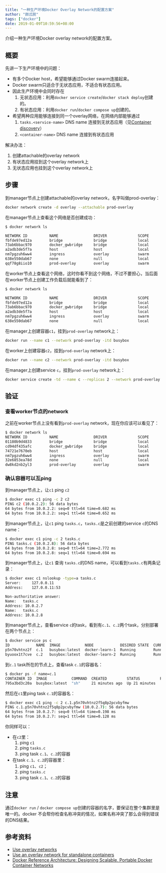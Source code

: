 ```yaml
---
title: "一种生产环境Docker Overlay Network的配置方案"
author: "颇忒脱"
tags: ["docker"]
date: 2019-01-09T10:59:56+08:00
---
```


介绍一种生产环境Docker overlay network的配置方案。

<!--more-->

## 概要

先讲一下生产环境中的问题：

* 有多个Docker host，希望能够通过Docker swarm连接起来。
* Docker swarm只适合于无状态应用，不适合有状态应用。
* 因此生产环境中会同时存在
  1. 无状态应用：利用`docker service create`/`docker stack deploy`创建的。
  2. 有状态应用：利用`docker run`/`docker compose up`创建的。
* 希望两种应用能够连接到同一个overlay网络，在网络内部能够通过
  1. `tasks.<service-name>` DNS name 连接到无状态应用（见[Container discovery][doc-cd]）
  2. `<container-name>` DNS name 连接到有状态应用

解决办法：

1. 创建attachable的overlay network
2. 有状态应用挂到这个overlay network上
3. 无状态应用也挂到这个overlay network上

## 步骤

到manager节点上创建attachable的overlay network，名字叫做prod-overlay：

```bash
docker network create -d overlay --attachable prod-overlay
```

在manager节点上查看这个网络是否创建成功：

```bash
$ docker network ls

NETWORK ID          NAME                DRIVER              SCOPE
fbfde97ed12a        bridge              bridge              local
73ab6bbac970        docker_gwbridge     bridge              local
a2adb3de5f7a        host                host                local
nm7pgzuh6ww4        ingress             overlay             swarm
638e550dab67        none                null                local
qqf78g8iio10        prod-overlay        overlay             swarm
```

在worker节点上查看这个网络，这时你看不到这个网络，不过不要担心，当后面在worker节点上创建工作负载后就能看到了：

```bash
$ docker network ls

NETWORK ID          NAME                DRIVER              SCOPE
fbfde97ed12a        bridge              bridge              local
73ab6bbac970        docker_gwbridge     bridge              local
a2adb3de5f7a        host                host                local
nm7pgzuh6ww4        ingress             overlay             swarm
638e550dab67        none                null                local
```

在manager上创建容器`c1`，挂到`prod-overlay` network上：
```bash
docker run --name c1 --network prod-overlay -itd busybox
```

在worker上创建容器`c2`，挂到`prod-overlay` network上：

```bash
docker run --name c2 --network prod-overlay -itd busybox
```

在manager上创建service `c`，挂到`prod-overlay` network上：

```bash
docker service create -td --name c --replicas 2 --network prod-overlay busybox
```

## 验证

### 查看worker节点的network

之前在worker节点上没有看到`prod-overlay` network，现在你应该可以看见了：

```bash
$ docker network ls
NETWORK ID          NAME                DRIVER              SCOPE
01180b9d4833        bridge              bridge              local
cd94df435afc        docker_gwbridge     bridge              local
74721e7670eb        host                host                local
nm7pgzuh6ww4        ingress             overlay             swarm
32e6853ea78d        none                null                local
dw8kd2nb2yl3        prod-overlay        overlay             swarm
```

### 确认容器可以互ping


到manager节点上，让`c1` ping `c2`

```bash
$ docker exec c1 ping -c 2 c2
PING c2 (10.0.2.2): 56 data bytes
64 bytes from 10.0.2.2: seq=0 ttl=64 time=0.682 ms
64 bytes from 10.0.2.2: seq=1 ttl=64 time=0.652 ms
```

到manager节点上，让`c1` ping `tasks.c`，`tasks.c`是之前创建的service `c`的DNS name：

```bash
$ docker exec c1 ping -c 2 tasks.c
PING tasks.c (10.0.2.8): 56 data bytes
64 bytes from 10.0.2.8: seq=0 ttl=64 time=2.772 ms
64 bytes from 10.0.2.8: seq=1 ttl=64 time=0.694 ms
```

到manager节点上，让`c1` 查询 `tasks.c`的DNS name，可以看到`tasks.c`有两条记录：

```bash
$ docker exec c1 nslookup -type=a tasks.c
Server:		127.0.0.11
Address:	127.0.0.11:53

Non-authoritative answer:
Name:	tasks.c
Address: 10.0.2.7
Name:	tasks.c
Address: 10.0.2.8
```

到manager节点上，查看service `c`的task，看到有`c.1`、`c.2`两个task，分别部署在两个节点上：

```bash
$ docker service ps c
ID            NAME  IMAGE           NODE            DESIRED STATE  CURRENT STATE           ERROR  PORTS
p5n70vhtnz2f  c.1   busybox:latest  docker-learn-1  Running        Running 17 minutes ago
byuoox1t7cve  c.2   busybox:latest  docker-learn-2  Running        Running 17 minutes ago
```

到`c.1` task所在的节点上，查看task `c.1`的容器名：

```bash
$ docker ps -f name=c.1
CONTAINER ID  IMAGE           COMMAND  CREATED         STATUS         PORTS  NAMES
795a3bd3c20a  busybox:latest  "sh"     21 minutes ago  Up 21 minutes         c.1.p5n70vhtnz2f5q8p2pcvbyfmw
```

然后在`c1`里ping task `c.1`的容器名：

```bash
$ docker exec c1 ping -c 2 c.1.p5n70vhtnz2f5q8p2pcvbyfmw
PING c.1.p5n70vhtnz2f5q8p2pcvbyfmw (10.0.2.7): 56 data bytes
64 bytes from 10.0.2.7: seq=0 ttl=64 time=0.198 ms
64 bytes from 10.0.2.7: seq=1 ttl=64 time=0.128 ms
```

你同样可以：

* 在`c2`里：
  1. ping `c1`
  1. ping `tasks.c`
  1. ping task `c.1`、`c.2`的容器
* 在task `c.1`、`c.2`的容器里：
  1. ping `c1`、`c2`；
  1. ping `tasks.c`
  1. ping task `c.1`、`c.2`的容器

## 注意

通过`docker run` / `docker compose up`创建的容器的名字，要保证在整个集群里是唯一的。docker 不会帮你检查名称冲突的情况，如果名称冲突了那么会得到错误的DNS结果。

## 参考资料

* [Use overlay networks][doc-overlay]
* [Use an overlay network for standalone containers][doc-standalone]
* [Docker Reference Architecture: Designing Scalable, Portable Docker Container Networks][ref-network-arch]

[doc-cd]: https://docs.docker.com/network/overlay/#container-discovery
[doc-overlay]: https://docs.docker.com/network/overlay/
[doc-standalone]: https://docs.docker.com/network/network-tutorial-overlay/#use-an-overlay-network-for-standalone-containers
[ref-network-arch]: https://success.docker.com/article/networking